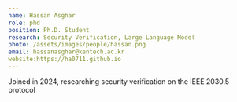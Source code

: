 ```yaml
---
name: Hassan Asghar
role: phd
position: Ph.D. Student
research: Security Verification, Large Language Model
photo: /assets/images/people/hassan.png
email: hassanasghar@kentech.ac.kr
website:https://ha0711.github.io
---
```

Joined in 2024, researching security verification on the IEEE 2030.5 protocol
